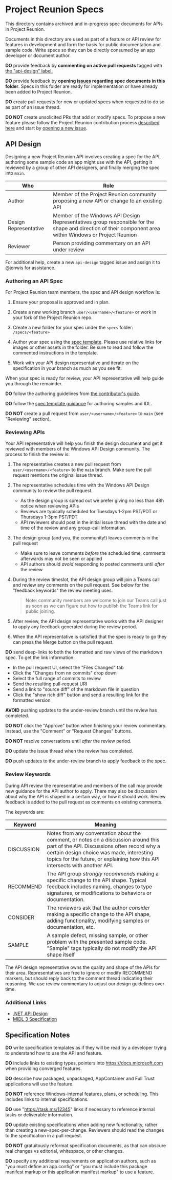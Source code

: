 # Project Reunion Specs

This directory contains archived and in-progress spec documents for APIs in Project Reunion.

Documents in this directory are used as part of a feature or API review for features in development
and form the basis for public documentation and sample code. Write specs so they can be directly
consumed by an app developer or document author.

**DO** provide feedback by **commenting on active pull requests** tagged with
[the "api-design" label.](https://github.com/microsoft/ProjectReunion/pulls?q=is%3Apr+is%3Aopen+label%3Aapi-design)

**DO** provide feedback by **opening
[issues](https://github.com/microsoft/ProjectReunion/issues/new/choose) regarding spec documents in
this folder**. Specs in this folder are ready for implementation or have already been added to
Project Reunion.

**DO** create pull requests for new or updated specs when requested to do so as part of an issue
thread.

**DO NOT** create unsolicited PRs that add or modify specs. To propose a new feature please follow
the Project Reunion contribution process [described here](../docs/contributor-guide.md) and start by
[opening a new issue](https://github.com/microsoft/ProjectReunion/issues/new/choose).

## API Design

Designing a new Project Reunion API involves creating a spec for the API, authoring some sample code
an app might use with the API, getting it reviewed by a group of other API designers, and finally
merging the spec into `main`.

| Who                   | Role                                                                                                                                                     |
| --------------------- | -------------------------------------------------------------------------------------------------------------------------------------------------------- |
| Author                | Member of the Project Reunion community proposing a new API or change to an existing API                                                                 |
| Design Representative | Member of the Windows API Design Representatives group responsible for the shape and direction of their component area within Windows or Project Reunion |
| Reviewer              | Person providing commentary on an API under review                                                                                                       |

For additional help, create a new `api-design` tagged issue and assign it to @jonwis for assistance.

### Authoring an API Spec

For Project Reunion team members, the spec and API design workflow is:

1. Ensure your proposal is approved and in plan.

2. Create a new working branch `user/<username>/<feature>` or work in your fork of the Project
   Reunion repo.

3. Create a new folder for your spec under the `specs` folder: `/specs/<feature>`

4. Author your spec using the [spec template](spec_template.md). Please use relative links for
   images or other assets in the folder. Be sure to read and follow the commented instructions in
   the template.

5. Work with your API design representative and iterate on the specification in your branch as much
   as you see fit.

When your spec is ready for review, your API representative will help guide you through the
remainder.

**DO** follow the authoring guidelines from [the contributor's guide](../docs/contributor-guide.md).

**DO** follow the [spec template guidance](spec_template.md) for authoring samples and IDL.

**DO NOT** create a pull request from `user/<username>/<feature>` to `main` (see "Reviewing"
section).

### Reviewing APIs

Your API representative will help you finish the design document and get it reviewed with members of
the Windows API Design community. The process to finish the review is:

1. The representative creates a new pull request from `user/<username>/<feature>` to the `main`
   branch. Make sure the pull request mentions the original issue thread.

2. The representative schedules time with the Windows API Design community to review the pull
   request.

    - As the design group is spread out we prefer giving no less than 48h notice when reviewing APIs
    - Reviews are typically scheduled for Tuesdays 1-2pm PST/PDT or Thursdays 1-3pm PST/PDT
    - API reviewers should post in the initial issue thread with the date and time of the review and
      any group-call information.

3. The design group (and you, the community!) leaves comments in the pull request

    - Make sure to leave comments _before_ the scheduled time; comments afterwards may not be seen
      or applied
    - API authors should _avoid_ responding to posted comments until _after_ the review

4. During the review timeslot, the API design group will join a Teams call and review any comments
   on the pull request. See below for the "feedback keywords" the review meeting uses.

    > Note: community members are welcome to join our Teams call just as soon as we can figure out
    > how to publish the Teams link for public joining.

5. After review, the API design representative works with the API designer to apply any feedback
   generated during the review period.

6. When the API representative is satisfied that the spec is ready to go they can press the Merge
   button on the pull request.

**DO** send deep-links to both the formatted and raw views of the markdown spec. To get the link
information:

-   In the pull request UI, select the "Files Changed" tab
-   Click the "Changes from nn commits" drop down
-   Select the full range of commits to review
-   Send the resulting pull-request URI
-   Send a link to "source diff" of the markdown file in question
-   Click the "show rich diff" button and send a resulting link for the formatted version

**AVOID** pushing updates to the under-review branch until the review has completed.

**DO NOT** click the "Approve" button when finishing your review commentary. Instead, use the
"Comment" or "Request Changes" buttons.

**DO NOT** resolve conversations until _after_ the review period.

**DO** update the issue thread when the review has completed.

**DO** push updates to the under-review branch to apply feedback to the spec.

### Review Keywords

During API review the representative and members of the call may provide new guidance for the API
author to apply. There may also be discussion about why the API is shaped in a certain way, or how
it should work. Review feedback is added to the pull request as comments on existing comments.

The keywords are:

| Keyword    | Meaning                                                                                                                                                                                                                                                        |
| ---------- | -------------------------------------------------------------------------------------------------------------------------------------------------------------------------------------------------------------------------------------------------------------- |
| DISCUSSION | Notes from any conversation about the comment, or notes on a discussion around this part of the API. Discussions often record why a certain design choice was made, interesting topics for the future, or explaining how this API intersects with another API. |
| RECOMMEND  | The API group _strongly recommends_ making a specific change to the API shape. Typical feedback includes naming, changes to type signatures, or modifications to behaviors or documentation.                                                                   |
| CONSIDER   | The reviewers ask that the author _consider_ making a specific change to the API shape, adding functionality, modifying samples or documentation, etc.                                                                                                         |
| SAMPLE     | A sample defect, missing sample, or other problem with the presented sample code. "Sample" tags typically do not modify the API shape itself                                                                                                                   |

The API design representative owns the quality and shape of the APIs for their area. Representatives
are free to ignore or modify RECOMMEND markers, but should reply back to the comment thread
indicating their reasoning. We use review commentary to adjust our design guidelines over time.

### Additional Links

-   [.NET API Design](https://github.com/dotnet/runtime/blob/main/docs/project/api-review-process.md)
-   [MIDL 3 Specification](https://docs.microsoft.com/en-us/uwp/midl-3/)

## Specification Notes

**DO** write specification templates as if they will be read by a developer trying to understand how
to use the API and feature.

**DO** include links to existing types, pointers into https://docs.microsoft.com when providing
converged features.

**DO** describe how packaged, unpackaged, AppContainer and Full Trust applications will use the
feature.

**DO NOT** reference Windows-internal features, plans, or scheduling. This includes links to
internal specifications.

**DO** use "https://task.ms/12345" links if necessary to reference internal tasks or deliverable
information.

**DO** update existing specifications when adding new functionality, rather than creating a
new-spec-per-change. Reviewers should read the changes to the specification in a pull request.

**DO NOT** gratuitously reformat specification documents, as that can obscure real changes vs
editorial, whitespace, or other changes.

**DO** specify any additional requirements on application authors, such as "you must define an
app.config" or "you must include this package manifest markup or this application manifest markup"
to use a feature.
